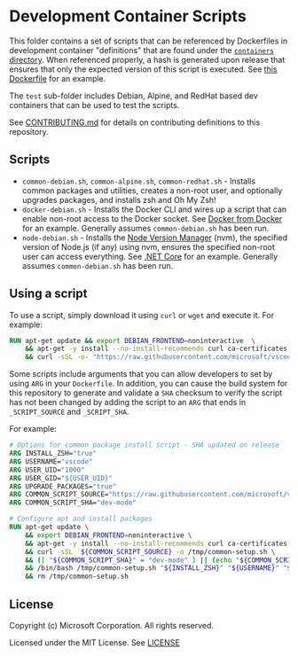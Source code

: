 # Development Container Scripts

This folder contains a set of scripts that can be referenced by Dockerfiles in development container "definitions" that are found under the [`containers` directory](../containers). When referenced properly, a hash is generated upon release that ensures that only the expected version of this script is executed. See [this Dockerfile](../container-templates/dockerfile/.devcontainer/Dockerfile) for an example.

The `test` sub-folder includes Debian, Alpine, and RedHat based dev containers that can be used to test the scripts.

See [CONTRIBUTING.md](../CONTRIBUTING.md) for details on contributing definitions to this repository.

## Scripts

- `common-debian.sh`, `common-alpine.sh`, `common-redhat.sh` - Installs common packages and utilities, creates a non-root user, and optionally upgrades packages, and installs zsh and Oh My Zsh!
- `docker-debian.sh` - Installs the Docker CLI and wires up a script that can enable non-root access to the Docker socket. See [Docker from Docker](../containers/docker-from-docker) for an example. Generally assumes `common-debian.sh` has been run.
- `node-debian.sh` - Installs the [Node Version Manager](https://github.com/nvm-sh/nvm) (nvm), the specified version of Node.js (if any) using nvm, ensures the specified non-root user can access everything. See [.NET Core](../containers/dotnet) for an example. Generally assumes `common-debian.sh` has been run.

## Using a script

To use a script, simply download it using `curl` or `wget` and execute it. For example:

```Dockerfile
RUN apt-get update && export DEBIAN_FRONTEND=noninteractive  \
    && apt-get -y install --no-install-recommends curl ca-certificates \
    && curl -sSL -o- "https://raw.githubusercontent.com/microsoft/vscode-dev-containers/master/script-library/common-debian.sh" | bash -
```

Some scripts include arguments that you can allow developers to set by using `ARG` in your `Dockerfile`. In addition, you can cause the build system for this repository to generate and validate a `SHA` checksum to verify the script has not been changed by adding the script to an `ARG` that ends in `_SCRIPT_SOURCE` and `_SCRIPT_SHA`.

For example:

```Dockerfile
# Options for common package install script - SHA updated on release
ARG INSTALL_ZSH="true"
ARG USERNAME="vscode"
ARG USER_UID="1000"
ARG USER_GID="${USER_UID}"
ARG UPGRADE_PACKAGES="true"
ARG COMMON_SCRIPT_SOURCE="https://raw.githubusercontent.com/microsoft/vscode-dev-containers/master/script-library/common-debian.sh"
ARG COMMON_SCRIPT_SHA="dev-mode"

# Configure apt and install packages
RUN apt-get update \
    && export DEBIAN_FRONTEND=noninteractive \
    && apt-get -y install --no-install-recommends curl ca-certificates 2>&1 \
    && curl -sSL  ${COMMON_SCRIPT_SOURCE} -o /tmp/common-setup.sh \
    && ([ "${COMMON_SCRIPT_SHA}" = "dev-mode" ] || (echo "${COMMON_SCRIPT_SHA} */tmp/common-setup.sh" | sha256sum -c -)) \
    && /bin/bash /tmp/common-setup.sh "${INSTALL_ZSH}" "${USERNAME}" "${USER_UID}" "${USER_GID}" "${UPGRADE_PACKAGES}" \
    && rm /tmp/common-setup.sh
```

## License

Copyright (c) Microsoft Corporation. All rights reserved.

Licensed under the MIT License. See [LICENSE](https://github.com/Microsoft/vscode-dev-containers/blob/master/LICENSE)
